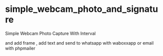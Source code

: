 # simple_webcam_photo_and_signature


Simple Webcam Photo Capture With Interval

and add frame , add text and send to whatsapp with waboxxapp or email with phpmailer
